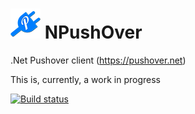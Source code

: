 # ![Logo](https://raw.githubusercontent.com/RobThree/NPushOver/master/Logo/logo_48.png) NPushOver
.Net Pushover client (https://pushover.net)

This is, currently, a work in progress

[![Build status](https://ci.appveyor.com/api/projects/status/tfa6gnupi0gmd9h5)](https://ci.appveyor.com/project/RobIII/npushover)
